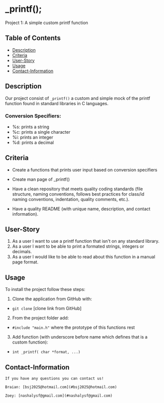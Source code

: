 # _printf();
Project 1: A simple custom printf function
## Table of Contents
* [Description](#Description)
* [Criteria](#Criteria)
* [User-Story](#User-Story)
* [Usage](#Usage)
* [Contact-Information](#Contact-Information)

## Description

Our project consist of `_printf()` a custom and simple mock of the printf function found in standard libraries in C languages.

### Conversion Specifiers:
* %s: prints a string
* %c: prints a single character
* %i: prints an integer
* %d: prints a decimal

## Criteria

* Create a functions that prints user input based on conversion specifiers

* Create man page of _printf()

* Have a clean repository that meets quality coding standards (file structure, naming conventions, follows best practices for class/id naming conventions, indentation, quality comments, etc.).

* Have a quality README (with unique name, description, and contact information).

## User-Story

1. As a user I want to use a printf function that isn't on any standard library. 
2. As a user I want to be able to print a formated strings, integers or decimals.
3. As a user I would like to be able to read about this function in a manual page format.

## Usage

To install the project follow these steps:

  1. Clone the application from GitHub with:

   * `git clone` [clone link from GitHub]
 
  2. From the project folder add:

   * `#include "main.h"`
   where the prototype of this functions rest

  3. Add function (with underscore before name which defines that is a custom function):

   * `int _printf( char *format, ...)`


  

   ## Contact-Information
    
    If you have any questions you can contact us! 
    
    Braian: [bsj2025@hotmail.com](#bsj2025@hotmail.com)
    
    Zoey: [nashalysf@gmail.com](#nashalysf@gmail.com)
